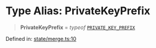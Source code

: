 # Type Alias: PrivateKeyPrefix

> **PrivateKeyPrefix** = *typeof* [`PRIVATE_KEY_PREFIX`](../variables/PRIVATE_KEY_PREFIX.md)

Defined in: [state/merge.ts:10](https://github.com/benallfree/lab13/blob/9ac0af7da9640b4b5437ad34793eec1f82ae6b92/sdk/src/online/state/merge.ts#L10)
